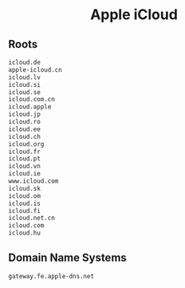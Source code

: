


<h1 align="center">Apple iCloud</h1>  


## Roots


```html
icloud.de
apple-icloud.cn
icloud.lv
icloud.si
icloud.se
icloud.com.cn
icloud.apple
icloud.jp
icloud.ro
icloud.ee
icloud.ch
icloud.org
icloud.fr
icloud.pt
icloud.vn
icloud.ie
www.icloud.com
icloud.sk
icloud.om
icloud.is
icloud.fi
icloud.net.cn
icloud.com
icloud.hu
```  


## Domain Name Systems


```html
gateway.fe.apple-dns.net
```  

